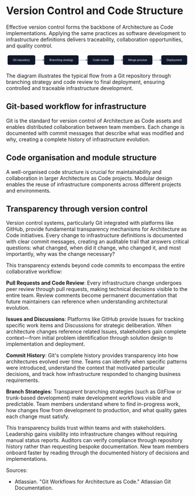 # Version Control and Code Structure

Effective version control forms the backbone of Architecture as Code implementations. Applying the same practices as software development to infrastructure definitions delivers traceability, collaboration opportunities, and quality control.

![Version Control and Code structure](images/diagram_03_chapter2.png)

The diagram illustrates the typical flow from a Git repository through branching strategy and code review to final deployment, ensuring controlled and traceable infrastructure development.

## Git-based workflow for infrastructure

Git is the standard for version control of Architecture as Code assets and enables distributed collaboration between team members. Each change is documented with commit messages that describe what was modified and why, creating a complete history of infrastructure evolution.

## Code organisation and module structure

A well-organised code structure is crucial for maintainability and collaboration in larger Architecture as Code projects. Modular design enables the reuse of infrastructure components across different projects and environments.

## Transparency through version control

Version control systems, particularly Git integrated with platforms like GitHub, provide fundamental transparency mechanisms for Architecture as Code initiatives. Every change to infrastructure definitions is documented with clear commit messages, creating an auditable trail that answers critical questions: what changed, when did it change, who changed it, and most importantly, why was the change necessary?

This transparency extends beyond code commits to encompass the entire collaborative workflow:

**Pull Requests and Code Review**: Every infrastructure change undergoes peer review through pull requests, making technical decisions visible to the entire team. Review comments become permanent documentation that future maintainers can reference when understanding architectural evolution.

**Issues and Discussions**: Platforms like GitHub provide Issues for tracking specific work items and Discussions for strategic deliberation. When architecture changes reference related Issues, stakeholders gain complete context—from initial problem identification through solution design to implementation and deployment.

**Commit History**: Git's complete history provides transparency into how architectures evolved over time. Teams can identify when specific patterns were introduced, understand the context that motivated particular decisions, and track how infrastructure responded to changing business requirements.

**Branch Strategies**: Transparent branching strategies (such as GitFlow or trunk-based development) make development workflows visible and predictable. Team members understand where to find in-progress work, how changes flow from development to production, and what quality gates each change must satisfy.

This transparency builds trust within teams and with stakeholders. Leadership gains visibility into infrastructure changes without requiring manual status reports. Auditors can verify compliance through repository history rather than requesting bespoke documentation. New team members onboard faster by reading through the documented history of decisions and implementations.

Sources:
- Atlassian. "Git Workflows for Architecture as Code." Atlassian Git Documentation.
